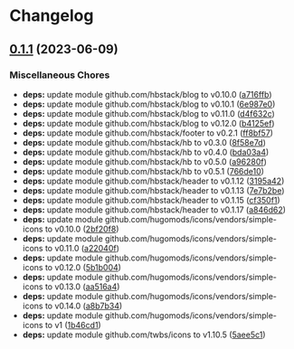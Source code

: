 # Changelog

## [0.1.1](https://github.com/hbstack/blog/compare/modules/toc-scrollspy/v0.1.0...modules/toc-scrollspy/v0.1.1) (2023-06-09)


### Miscellaneous Chores

* **deps:** update module github.com/hbstack/blog to v0.10.0 ([a716ffb](https://github.com/hbstack/blog/commit/a716ffb3fe31b6943d13a04a5eae3aaaed68b62f))
* **deps:** update module github.com/hbstack/blog to v0.10.1 ([6e987e0](https://github.com/hbstack/blog/commit/6e987e0f070da29124bf06d9a0c8d8fdcc3151b6))
* **deps:** update module github.com/hbstack/blog to v0.11.0 ([d4f632c](https://github.com/hbstack/blog/commit/d4f632c41040d411ec39f8bead0fb2912215811c))
* **deps:** update module github.com/hbstack/blog to v0.12.0 ([b4125ef](https://github.com/hbstack/blog/commit/b4125eff50661abbe0d9f4da85f7c35248bb38a8))
* **deps:** update module github.com/hbstack/footer to v0.2.1 ([ff8bf57](https://github.com/hbstack/blog/commit/ff8bf57dda1d7f7a238aa3211cb45edc0c9cec5d))
* **deps:** update module github.com/hbstack/hb to v0.3.0 ([8f58e7d](https://github.com/hbstack/blog/commit/8f58e7da8780f3dea4bbe5fef7c35a6618c4fbc3))
* **deps:** update module github.com/hbstack/hb to v0.4.0 ([bda03a4](https://github.com/hbstack/blog/commit/bda03a4004eb34686b1444fbe1c57f49300b3061))
* **deps:** update module github.com/hbstack/hb to v0.5.0 ([a96280f](https://github.com/hbstack/blog/commit/a96280f75eb3bee310da012d84adaaf4cb98b85a))
* **deps:** update module github.com/hbstack/hb to v0.5.1 ([766de10](https://github.com/hbstack/blog/commit/766de10166b90b777f294a833966e098d73bd255))
* **deps:** update module github.com/hbstack/header to v0.1.12 ([3195a42](https://github.com/hbstack/blog/commit/3195a426b47a59db52fa80be8c19f62165176cb0))
* **deps:** update module github.com/hbstack/header to v0.1.13 ([7e7b2be](https://github.com/hbstack/blog/commit/7e7b2bea920ce5d83bc59887c87ea6f42e4e835b))
* **deps:** update module github.com/hbstack/header to v0.1.15 ([cf350f1](https://github.com/hbstack/blog/commit/cf350f1cc4cdd3908af121423679598772a83562))
* **deps:** update module github.com/hbstack/header to v0.1.17 ([a846d62](https://github.com/hbstack/blog/commit/a846d626f17e49189ec5e5f280f7adb8b6d17a61))
* **deps:** update module github.com/hugomods/icons/vendors/simple-icons to v0.10.0 ([2bf20f8](https://github.com/hbstack/blog/commit/2bf20f8a9660047c6983703f04cbfd5103003f49))
* **deps:** update module github.com/hugomods/icons/vendors/simple-icons to v0.11.0 ([a22040f](https://github.com/hbstack/blog/commit/a22040f6d46acd21f1fee5bd4b3de13bcdb124f8))
* **deps:** update module github.com/hugomods/icons/vendors/simple-icons to v0.12.0 ([5b1b004](https://github.com/hbstack/blog/commit/5b1b004c65107a4817d77f851223a1263e86f7f8))
* **deps:** update module github.com/hugomods/icons/vendors/simple-icons to v0.13.0 ([aa516a4](https://github.com/hbstack/blog/commit/aa516a4017d5eb1c36f4a248d06ec1bfdf0b2fd0))
* **deps:** update module github.com/hugomods/icons/vendors/simple-icons to v0.14.0 ([a8b7b34](https://github.com/hbstack/blog/commit/a8b7b34704ce134f7d04068e989a138fa688e7ae))
* **deps:** update module github.com/hugomods/icons/vendors/simple-icons to v1 ([1b46cd1](https://github.com/hbstack/blog/commit/1b46cd1605f713b136f4796b6ee93033583ffdb3))
* **deps:** update module github.com/twbs/icons to v1.10.5 ([5aee5c1](https://github.com/hbstack/blog/commit/5aee5c1356e0a64357033408d6417b6d1e4a0654))
